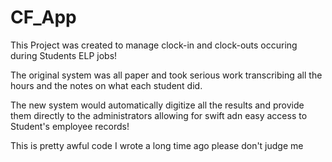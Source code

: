 # CF_App

This Project was created to manage clock-in and clock-outs occuring during Students ELP jobs!

The original system was all paper and took serious work transcribing all the hours and the notes on what each student did.

The new system would automatically digitize all the results and provide them directly to the administrators allowing for swift adn easy access to Student's employee records!

This is pretty awful code I wrote a long time ago please don't judge me

